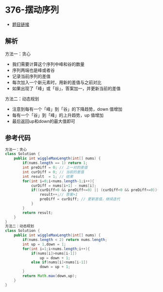 # 376-摆动序列

- [题目链接](https://leetcode-cn.com/problems/wiggle-subsequence/)

## 解析

方法一：贪心
- 我们需要计算这个序列中峰和谷的数量
- 序列两端也是峰或者谷
- 记录当前序列的差值
- 每次加入一个新元素时，用新的差值与之前对比
- 如果出现了「峰」或「谷」，答案加一，并更新当前的差值

方法二：动态规划
- 注意到每有一个「峰」到「谷」的下降趋势，down 值增加
- 每有一个「谷」到「峰」的上升趋势，up 值增加
- 最后返回up和down的最大值即可


## 参考代码
```Java
方法一：贪心
class Solution {
    public int wiggleMaxLength(int[] nums) {
        if(nums.length == 1) return 1;
        int preDiff = 0; // 上一对的差值
        int curDiff = 0; // 当前的差值
        int result  = 1; // 结果
        for(int i=0;i<nums.length-1;i++){
            curDiff = nums[i+1] - nums[i];
            if((curDiff>0 && preDiff<=0) || (curDiff<0 && preDiff>=0)){
                result++;// 答案+1
                preDiff = curDiff; // 更新差值，继续迭代
            }
        }
        return result;
    }
}
方法二：动态规划
class Solution {
    public int wiggleMaxLength(int[] nums) {
        if(nums.length < 2) return nums.length;
        int up = 1,down = 1;
        for(int i=1;i<nums.length;i++){
            if(nums[i]>nums[i-1])
                up = down + 1;
            else if(nums[i]<nums[i-1])
                down = up + 1;
        }
        return Math.max(down,up);
    }
}
```
